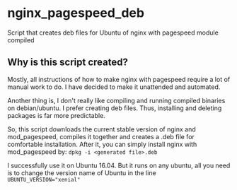 # nginx_pagespeed_deb
Script that creates deb files for Ubuntu of nginx with pagespeed module compiled

## Why is this script created?
Mostly, all instructions of how to make nginx with pagespeed require a lot of manual work to do. I have decided to make it unattended and automated. 

Another thing is, I don't really like compiling and running compiled binaries on debian/ubuntu. I prefer creating deb files. Thus, installing and deleting packages is far more predictable.

So, this script downloads the current stable version of nginx and mod_pagespeed, compiles it together and creates a .deb file for comfortable installation. After it, you can simply install nginx with mod_pagespeed by:
`dpkg -i <generated file>.deb`

I successfully use it on Ubuntu 16.04. But it runs on any ubuntu, all you need is to change the version name of Ubuntu in the line
`UBUNTU_VERSION="xenial"`
